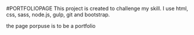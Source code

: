 #PORTFOLIOPAGE
This project is created to challenge my skill.
I use html, css, sass, node.js, gulp, git and bootstrap.

the page porpuse is to be a portfolio
